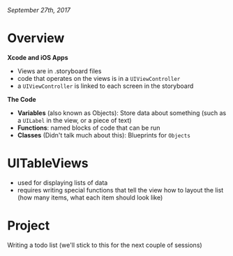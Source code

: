 *September 27th, 2017*

Overview
========
**Xcode and iOS Apps**
- Views are in .storyboard files
- code that operates on the views is in a `UIViewController`
- a `UIViewController` is linked to each screen in the storyboard

**The Code**
- **Variables** (also known as Objects): Store data about something (such as a `UILabel` in the view, or a piece of text)
- **Functions**: named blocks of code that can be run
- **Classes** (Didn't talk much about this): Blueprints for `Objects`

UITableViews
============
- used for displaying lists of data
- requires writing special functions that tell the view how to layout the list (how many items, what each item should look like)

Project
=======
Writing a todo list (we'll stick to this for the next couple of sessions)
